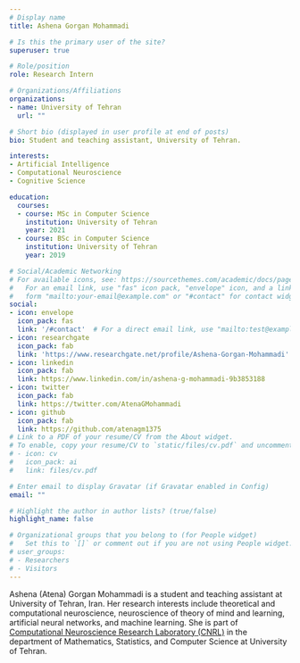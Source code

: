 ```yaml
---
# Display name
title: Ashena Gorgan Mohammadi

# Is this the primary user of the site?
superuser: true

# Role/position
role: Research Intern

# Organizations/Affiliations
organizations:
- name: University of Tehran
  url: ""

# Short bio (displayed in user profile at end of posts)
bio: Student and teaching assistant, University of Tehran.

interests:
- Artificial Intelligence
- Computational Neuroscience
- Cognitive Science

education:
  courses:
  - course: MSc in Computer Science
    institution: University of Tehran
    year: 2021
  - course: BSc in Computer Science
    institution: University of Tehran
    year: 2019

# Social/Academic Networking
# For available icons, see: https://sourcethemes.com/academic/docs/page-builder/#icons
#   For an email link, use "fas" icon pack, "envelope" icon, and a link in the
#   form "mailto:your-email@example.com" or "#contact" for contact widget.
social:
- icon: envelope
  icon_pack: fas
  link: '/#contact'  # For a direct email link, use "mailto:test@example.org".
- icon: researchgate
  icon_pack: fab
  link: 'https://www.researchgate.net/profile/Ashena-Gorgan-Mohammadi'
- icon: linkedin
  icon_pack: fab
  link: https://www.linkedin.com/in/ashena-g-mohammadi-9b3853188
- icon: twitter
  icon_pack: fab
  link: https://twitter.com/AtenaGMohammadi
- icon: github
  icon_pack: fab
  link: https://github.com/atenagm1375
# Link to a PDF of your resume/CV from the About widget.
# To enable, copy your resume/CV to `static/files/cv.pdf` and uncomment the lines below.
# - icon: cv
#   icon_pack: ai
#   link: files/cv.pdf

# Enter email to display Gravatar (if Gravatar enabled in Config)
email: ""

# Highlight the author in author lists? (true/false)
highlight_name: false

# Organizational groups that you belong to (for People widget)
#   Set this to `[]` or comment out if you are not using People widget.
# user_groups:
# - Researchers
# - Visitors
---
```


Ashena (Atena) Gorgan Mohammadi is a student and teaching assistant at University of Tehran, Iran.
Her research interests include theoretical and computational neuroscience, neuroscience of theory of mind and learning, artificial neural networks, and machine learning. She is part of [Computational Neuroscience Research Laboratory (CNRL)](https://cnrl.ut.ac.ir/) in the department of Mathematics, Statistics, and Computer Science at University of Tehran.
